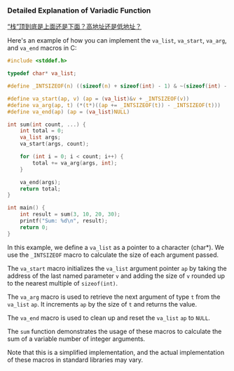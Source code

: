 ### Detailed Explanation of Variadic Function

[“栈”顶到底是上面还是下面？高地址还是低地址？](https://zhuanlan.zhihu.com/p/447224382)

Here's an example of how you can implement the `va_list`, `va_start`, `va_arg`, and `va_end` macros in C:

```c
#include <stddef.h>

typedef char* va_list;

#define _INTSIZEOF(n) ((sizeof(n) + sizeof(int) - 1) & ~(sizeof(int) - 1))

#define va_start(ap, v) (ap = (va_list)&v + _INTSIZEOF(v))
#define va_arg(ap, t) (*(t*)((ap += _INTSIZEOF(t)) - _INTSIZEOF(t)))
#define va_end(ap) (ap = (va_list)NULL)

int sum(int count, ...) {
    int total = 0;
    va_list args;
    va_start(args, count);

    for (int i = 0; i < count; i++) {
        total += va_arg(args, int);
    }

    va_end(args);
    return total;
}

int main() {
    int result = sum(3, 10, 20, 30);
    printf("Sum: %d\n", result);
    return 0;
}
```

In this example, we define a `va_list` as a pointer to a character (char*). We use the `_INTSIZEOF` macro to calculate the size of each argument passed.

The `va_start` macro initializes the `va_list` argument pointer `ap` by taking the address of the last named parameter `v` and adding the size of `v` rounded up to the nearest multiple of `sizeof(int)`.

The `va_arg` macro is used to retrieve the next argument of type `t` from the `va_list` `ap`. It increments `ap` by the size of `t` and returns the value.

The `va_end` macro is used to clean up and reset the `va_list` `ap` to `NULL`.

The `sum` function demonstrates the usage of these macros to calculate the sum of a variable number of integer arguments.

Note that this is a simplified implementation, and the actual implementation of these macros in standard libraries may vary.
